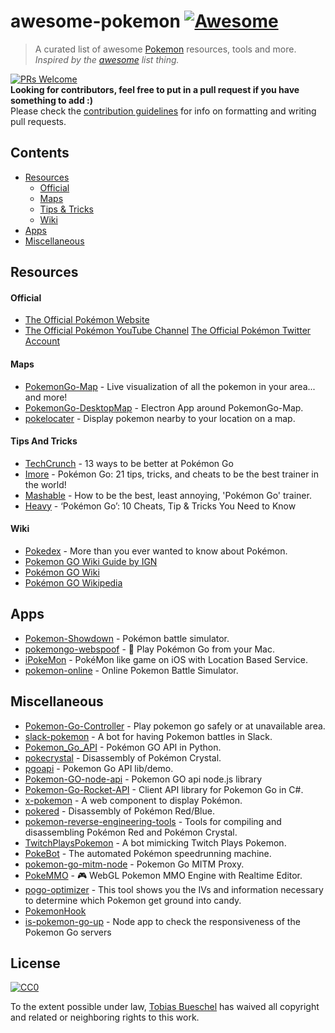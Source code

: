 # awesome-pokemon [![Awesome](https://cdn.rawgit.com/sindresorhus/awesome/d7305f38d29fed78fa85652e3a63e154dd8e8829/media/badge.svg)](https://github.com/sindresorhus/awesome)

> A curated list of awesome [Pokemon](https://en.wikipedia.org/wiki/Pokemon) resources, tools and more. *Inspired by the [awesome](https://github.com/sindresorhus/awesome) list thing.*

[![PRs Welcome](https://img.shields.io/badge/PRs-welcome-brightgreen.svg?style=flat-square)](http://makeapullrequest.com)  
**Looking for contributors, feel free to put in a pull request if you have something to add :)**  
Please check the [contribution guidelines](CONTRIBUTING.md) for info on formatting and writing pull requests.

## Contents
- [Resources](#resources)
    - [Official](#official)
    - [Maps](#maps)
    - [Tips & Tricks](#tips-and-tricks)
    - [Wiki](#wiki)
- [Apps](#apps)
- [Miscellaneous](#miscellaneous)

## Resources
#### Official
- [The Official Pokémon Website](http://www.pokemon.com/)
- [The Official Pokémon YouTube Channel](https://www.youtube.com/user/pokemon)
  [The Official Pokémon Twitter Account](https://twitter.com/pokemon)

#### Maps
- [PokemonGo-Map](https://github.com/AHAAAAAAA/PokemonGo-Map) - Live visualization of all the pokemon in your area... and more!
- [PokemonGo-DesktopMap](https://github.com/mchristopher/PokemonGo-DesktopMap) - Electron App around PokemonGo-Map.
- [pokelocater](https://github.com/emeth-/pokelocater) - Display pokemon nearby to your location on a map.

#### Tips And Tricks
- [TechCrunch](https://techcrunch.com/gallery/pokemon-go-tips/) - 13 ways to be better at Pokémon Go
- [Imore](http://www.imore.com/Pokemon-go-tips-tricks-cheats) - Pokémon Go: 21 tips, tricks, and cheats to be the best trainer in the world!
- [Mashable](http://mashable.com/2016/07/08/how-to-play-pokemon-go/#7iz7HhcepPqi) - How to be the best, least annoying, 'Pokémon Go' trainer.
- [Heavy](http://heavy.com/games/2016/07/pokemon-go-cheats-tips-tricks-guide-walkthrough-gps-spoof-fake-pikachu-starter-get-coins-throw-candy-incense-footsteps-pokestops-driving-lucky-eggs/) - ‘Pokémon Go’: 10 Cheats, Tip & Tricks You Need to Know


#### Wiki
- [Pokedex](https://github.com/veekun/pokedex) - More than you ever wanted to know about Pokémon.
- [Pokemon GO Wiki Guide by IGN](http://www.ign.com/wikis/pokemon-go)
- [Pokémon GO Wiki](https://pkmngowiki.com/)
- [Pokémon GO Wikipedia](https://en.wikipedia.org/wiki/Pok%C3%A9mon_Go)

## Apps
- [Pokemon-Showdown](https://github.com/Zarel/Pokemon-Showdown) - Pokémon battle simulator.
- [pokemongo-webspoof](https://github.com/iam4x/pokemongo-webspoof) - 👾 Play Pokémon Go from your Mac.
- [iPokeMon](https://github.com/Kjuly/iPokeMon) - PokéMon like game on iOS with Location Based Service.
- [pokemon-online](https://github.com/po-devs/pokemon-online) - Online Pokemon Battle Simulator.

## Miscellaneous
- [Pokemon-Go-Controller](https://github.com/kahopoon/Pokemon-Go-Controller) - Play pokemon go safely or at unavailable area.
- [slack-pokemon](https://github.com/rvinluan/slack-pokemon) - A bot for having Pokemon battles in Slack.
- [Pokemon_Go_API](https://github.com/Mila432/Pokemon_Go_API) - Pokémon GO API in Python.
- [pokecrystal](https://github.com/pret/pokecrystal) - Disassembly of Pokémon Crystal.
- [pgoapi](https://github.com/tejado/pgoapi) - Pokemon Go API lib/demo.
- [Pokemon-GO-node-api](https://github.com/Armax/Pokemon-GO-node-api) - Pokemon GO api node.js library
- [Pokemon-Go-Rocket-API](https://github.com/FeroxRev/Pokemon-Go-Rocket-API) - Client API library for Pokemon Go in C#.
- [x-pokemon](https://github.com/passy/x-pokemon) - A web component to display Pokémon.
- [pokered](https://github.com/pret/pokered) - Disassembly of Pokémon Red/Blue.
- [pokemon-reverse-engineering-tools](https://github.com/pret/pokemon-reverse-engineering-tools) - Tools for compiling and disassembling Pokémon Red and Pokémon Crystal.
- [TwitchPlaysPokemon](https://github.com/sunshinekitty/TwitchPlaysPokemon) - A bot mimicking Twitch Plays Pokemon.
- [PokeBot](https://github.com/kylecoburn/PokeBot) - The automated Pokémon speedrunning machine.
- [pokemon-go-mitm-node](https://github.com/rastapasta/pokemon-go-mitm-node) - Pokemon Go MITM Proxy.
- [PokeMMO](https://github.com/maierfelix/PokeMMO) - 🎮 WebGL Pokemon MMO Engine with Realtime Editor.
- [pogo-optimizer](https://github.com/justinleewells/pogo-optimizer) - This tool shows you the IVs and information necessary to determine which Pokemon get ground into candy.
- [PokemonHook](https://github.com/rpplusplus/PokemonHook)
- [is-pokemon-go-up](https://github.com/sotojuan/is-pokemon-go-up) - Node app to check the responsiveness of the Pokemon Go servers

## License

[![CC0](http://mirrors.creativecommons.org/presskit/buttons/88x31/svg/cc-zero.svg)](https://creativecommons.org/publicdomain/zero/1.0/)

To the extent possible under law, [Tobias Bueschel](http://github.com/tobiasbueschel) has waived all copyright and related or neighboring rights to this work.
